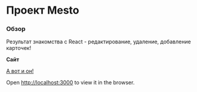 # Проект Mesto

### Обзор

Результат знакомства с React - редактирование, удаление, добавление карточек!

**Сайт**

[А вот и он!](https://iuliia-kirillova.github.io/mesto-react/)

Open [http://localhost:3000](http://localhost:3000) to view it in the browser.
